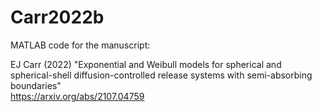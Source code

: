 # Carr2022b

MATLAB code for the manuscript:

EJ Carr (2022) "Exponential and Weibull models for spherical and spherical-shell diffusion-controlled release systems with semi-absorbing boundaries" <br>
https://arxiv.org/abs/2107.04759

